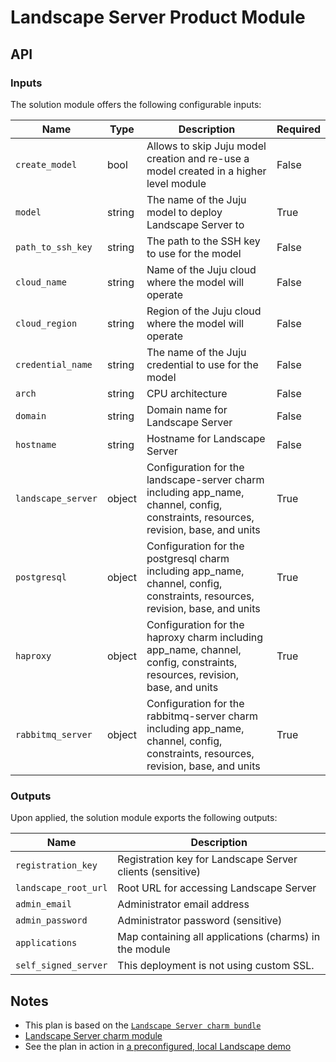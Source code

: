 # Landscape Server Product Module

## API

### Inputs

The solution module offers the following configurable inputs:

| Name | Type | Description | Required |
| - | - | - | - |
| `create_model` | bool | Allows to skip Juju model creation and re-use a model created in a higher level module | False |
| `model` | string | The name of the Juju model to deploy Landscape Server to | True |
| `path_to_ssh_key` | string | The path to the SSH key to use for the model | False |
| `cloud_name` | string | Name of the Juju cloud where the model will operate | False |
| `cloud_region` | string | Region of the Juju cloud where the model will operate | False |
| `credential_name` | string | The name of the Juju credential to use for the model | False |
| `arch` | string | CPU architecture | False |
| `domain` | string | Domain name for Landscape Server | False |
| `hostname` | string | Hostname for Landscape Server | False |
| `landscape_server` | object | Configuration for the landscape-server charm including app_name, channel, config, constraints, resources, revision, base, and units | True |
| `postgresql` | object | Configuration for the postgresql charm including app_name, channel, config, constraints, resources, revision, base, and units | True |
| `haproxy` | object | Configuration for the haproxy charm including app_name, channel, config, constraints, resources, revision, base, and units | True |
| `rabbitmq_server` | object | Configuration for the rabbitmq-server charm including app_name, channel, config, constraints, resources, revision, base, and units | True |

### Outputs

Upon applied, the solution module exports the following outputs:

| Name | Description |
| - | - |
| `registration_key` | Registration key for Landscape Server clients (sensitive) |
| `landscape_root_url` | Root URL for accessing Landscape Server |
| `admin_email` | Administrator email address |
| `admin_password` | Administrator password (sensitive) |
| `applications` | Map containing all applications (charms) in the module |
| `self_signed_server` | This deployment is not using custom SSL. |

## Notes

- This plan is based on the [`Landscape Server charm bundle`](https://github.com/canonical/landscape-charm/blob/main/bundle-examples/bundle.yaml)
- [Landscape Server charm module](https://github.com/jansdhillon/landscape-charm/tree/tf-charm-module-latest-stable-edge)
- See the plan in action in [a preconfigured, local Landscape demo](https://github.com/jansdhillon/landscape-demo)

